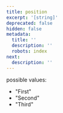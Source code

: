 ```yaml
---
title: position
excerpt: '[string]'
deprecated: false
hidden: false
metadata:
  title: ''
  description: ''
  robots: index
next:
  description: ''
---
```

possible values:

* "First"
* "Second"
* "Third"
